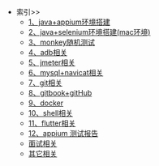 <!-- 左侧导航栏 -->

* 索引>> <!-- (README.md) -->
    * [1、java+appium环境搭建](content/java+appium)
    * [2、java+selenium环境搭建(mac环境)](content/java+selenium)
    * [3、monkey随机测试](content/monkey)
    * [4、adb相关](content/adb)
    * [5、jmeter相关](content/jmeter)
    * [6、mysql+navicat相关](content/mysql)
    * [7、git相关](content/git)
    <!-- * [8、Hugo+GitHub Pages搭建(Mac环境)](content/Hugo+GitHub) -->
    * [8、gitbook+gitHub ](content/gitbook)
    * [9、docker](content/docker)
    * [10、shell相关](content/shell)
    * [11、flutter相关](content/flutter)
    * [12、appium 测试报告](content/result)
    * [面试相关](content/ms)
    * [其它相关](content/other)